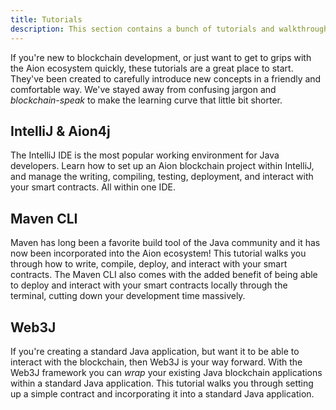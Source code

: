 ```yaml
---
title: Tutorials
description: This section contains a bunch of tutorials and walkthroughs to help you to kick-start your blockchain development journey. Each tutorial is a standalone guide, so you can jump in wherever you want! See an issue with one of the guides and want to help out? Click the GitHub icon at the bottom of the article to suggest an edit!
---
```


If you're new to blockchain development, or just want to get to grips with the Aion ecosystem quickly, these tutorials are a great place to start. They've been created to carefully introduce new concepts in a friendly and comfortable way. We've stayed away from confusing jargon and _blockchain-speak_ to make the learning curve that little bit shorter.

## IntelliJ & Aion4j

The IntelliJ IDE is the most popular working environment for Java developers. Learn how to set up an Aion blockchain project within IntelliJ, and manage the writing, compiling, testing, deployment, and interact with your smart contracts. All within one IDE.

## Maven CLI

Maven has long been a favorite build tool of the Java community and it has now been incorporated into the Aion ecosystem! This tutorial walks you through how to write, compile, deploy, and interact with your smart contracts. The Maven CLI also comes with the added benefit of being able to deploy and interact with your smart contracts locally through the terminal, cutting down your development time massively.

## Web3J

If you're creating a standard Java application, but want it to be able to interact with the blockchain, then Web3J is your way forward. With the Web3J framework you can _wrap_ your existing Java blockchain applications within a standard Java application. This tutorial walks you through setting up a simple contract and incorporating it into a standard Java application.
